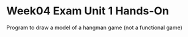 # Week04 Exam Unit 1 Hands-On

Program to draw a model of a hangman game (not a functional game)

##
